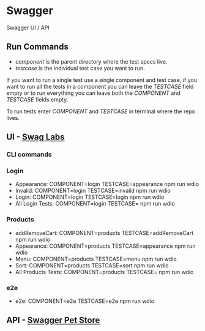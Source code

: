 # Swagger
Swagger UI / API

## Run Commands
- _component_ is the parent directory where the test specs live.
- _testcase_ is the individual test case you want to run.

If you want to run a single test use a single component and test case, if you want to run all
the tests in a component you can leave the _TESTCASE_ field empty or to run everything you can
leave both the _COMPONENT_ and _TESTCASE_ fields empty.

To run tests enter _COMPONENT_ and _TESTCASE_ in terminal where the repo lives.
## UI - [Swag Labs](https://www.saucedemo.com)
### CLI commands
### Login
- Appearance: COMPONENT=login TESTCASE=appearance npm run wdio
- Invalid: COMPONENT=login TESTCASE=invalid npm run wdio
- Login: COMPONENT=login TESTCASE=login npm run wdio
- All Login Tests: COMPONENT=login TESTCASE= npm run wdio
### Products
- addRemoveCart: COMPONENT=products TESTCASE=addRemoveCart npm run wdio
- Appearance: COMPONENT=products TESTCASE=appearance npm run wdio
- Menu: COMPONENT=products TESTCASE=menu npm run wdio
- Sort: COMPONENT=products TESTCASE=sort npm run wdio
- All Products Tests: COMPONENT=products TESTCASE= npm run wdio
### e2e
- e2e: COMPONENT=e2e TESTCASE=e2e npm run wdio

## API - [Swagger Pet Store](https://petstore.swagger.io/)